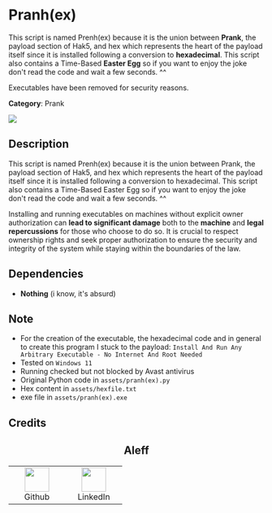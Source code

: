 # Pranh(ex)

This script is named Prenh(ex) because it is the union between **Prank**, the payload section of Hak5, and hex which represents the heart of the payload itself since it is installed following a conversion to **hexadecimal**. This script also contains a Time-Based **Easter Egg** so if you want to enjoy the joke don't read the code and wait a few seconds. ^^

Executables have been removed for security reasons.

**Category**: Prank

![](https://i.ibb.co/KG14dCV/1.gif)

## Description

This script is named Prenh(ex) because it is the union between Prank, the payload section of Hak5, and hex which represents the heart of the payload itself since it is installed following a conversion to hexadecimal. This script also contains a Time-Based Easter Egg so if you want to enjoy the joke don't read the code and wait a few seconds. ^^

Installing and running executables on machines without explicit owner authorization can **lead to significant damage** both to the **machine** and **legal repercussions** for those who choose to do so. It is crucial to respect ownership rights and seek proper authorization to ensure the security and integrity of the system while staying within the boundaries of the law.

## Dependencies

* **Nothing** (i know, it's absurd)

## Note

- For the creation of the executable, the hexadecimal code and in general to create this program I stuck to the payload: `Install And Run Any Arbitrary Executable - No Internet And Root Needed`
- Tested on `Windows 11`
- Running checked but not blocked by Avast antivirus
- Original Python code in `assets/pranh(ex).py`
- Hex content in `assets/hexfile.txt`
- exe file in `assets/pranh(ex).exe`

## Credits

<h2 align="center">Aleff</h2>
<div align=center>
<table>
  <tr>
    <td align="center" width="96">
      <a href="https://github.com/aleff-github">
        <img src=https://github.com/aleff-github/aleff-github/blob/main/img/github.png?raw=true width="48" height="48" />
      </a>
      <br>Github
    </td>
    <td align="center" width="96">
      <a href="https://www.linkedin.com/in/alessandro-greco-aka-aleff/">
        <img src=https://github.com/aleff-github/aleff-github/blob/main/img/linkedin.png?raw=true width="48" height="48" />
      </a>
      <br>LinkedIn
    </td>
  </tr>
</table>
</div>
